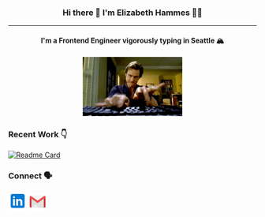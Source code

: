 <h3 align='center'> Hi there 👋 I'm Elizabeth Hammes 👩‍💻</h3>

---

<h4 align='center'>I'm a Frontend Engineer vigorously typing in Seattle 🏔️</h4>

<div align='center'>
  <img src='images/typing.gif' width='40%'/>
</div>

### Recent Work 👇

<div style="width:45%">

[![Readme Card](https://github-readme-stats.vercel.app/api/pin/?username=ehammes&repo=tcl-52-smart-shopping-list)](https://github.com/ehammes/tcl-52-smart-shopping-list)

</div>

### Connect 🗣️

<a href="https://www.linkedin.com/in/elizabethhammes" target="_blank"><img height="38" src="./images//linkedin.png"></a>
<a href="mailto:elisha.elizabeth@gmail.com" target="_blank"><img height="35" src="./images/gmail.png"></a>
